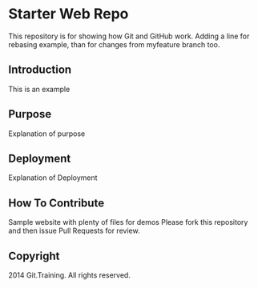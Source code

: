 # Starter Web Repo

This repository is for showing how Git and GitHub work.
Adding a line for rebasing example, than for changes from myfeature branch too.

## Introduction 

This is an example

## Purpose

Explanation of purpose

## Deployment

Explanation of Deployment

## How To Contribute

Sample website with plenty of files for demos
Please fork this repository and then issue Pull Requests for review.

## Copyright

2014 Git.Training. All rights reserved.